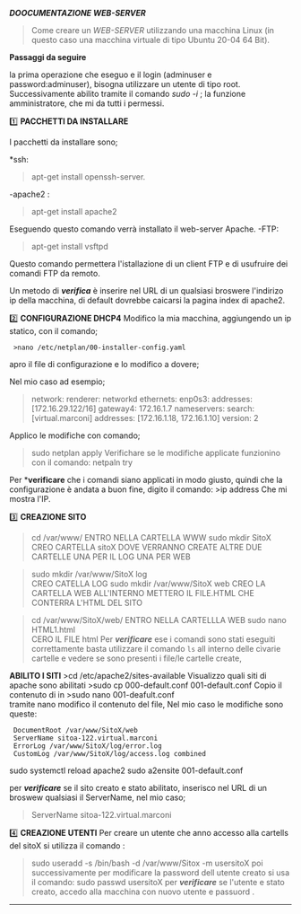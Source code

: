 ***DOOCUMENTAZIONE WEB-SERVER***
>Come creare un _WEB-SERVER_  utilizzando una macchina Linux (in questo caso una macchina virtuale di tipo Ubuntu 20-04 64 Bit).

**Passaggi da seguire** 

la prima operazione che eseguo e il login (adminuser e password:adminuser), bisogna utilizzare un utente di tipo root. 
Successivamente abilito tramite il comando *sudo -i* ; la funzione amministratore, che mi da tutti i 
permessi.

:one: **PACCHETTI DA INSTALLARE**

I pacchetti da installare sono; 

*ssh:
 >apt-get install openssh-server.
 
-apache2 :  
 > apt-get install apache2
 
Eseguendo questo comando verrà installato il web-server Apache.
-FTP: 
 >apt-get install vsftpd
 
Questo comando permettera l'istallazione di un client FTP e di usufruire dei comandi FTP da remoto.


Un metodo di ***verifica*** è inserire nel URL di un qualsiasi broswere l'indirizo ip della macchina, di default dovrebbe caicarsi la pagina index di apache2.

:two: **CONFIGURAZIONE DHCP4**
Modifico la mia macchina, aggiungendo un  ip statico, con il comando;

     >nano /etc/netplan/00-installer-config.yaml 
     
apro il file di configurazione e lo modifico a dovere;

Nel mio caso ad esempio;

>network:
>  renderer: networkd
>  ethernets:
>    enp0s3:
>      addresses: [172.16.29.122/16]
>      gateway4: 172.16.1.7
>      nameservers:
>        search: [virtual.marconi]
>        addresses: [172.16.1.18, 172.16.1.10] 
>  version: 2

Applico le modifiche con comando;
   >sudo netplan apply 
Verifichare se le modifiche applicate funzionino con il comando:
   > netpaln try
         
Per ***verificare** che i comandi siano applicati in modo giusto, quindi che la configurazione è andata a buon fine, digito il comando:
      >ip address
 Che mi mostra l'IP.
 
:three: **CREAZIONE SITO**

>cd /var/www/ 
ENTRO NELLA CARTELLA WWW
   >sudo mkdir SitoX  
CREO CARTELLA sitoX DOVE VERRANNO CREATE ALTRE DUE CARTELLE UNA PER IL LOG UNA PER WEB
 
   >sudo mkdir /var/www/SitoX log  
CREO CATELLA LOG
   >sudo mkdir /var/www/SitoX web 
CREO LA CARTELLA WEB ALL'INTERNO METTERO IL FILE.HTML CHE CONTERRA L'HTML DEL SITO

>cd /var/www/SitoX/web/ 
ENTRO NELLA CARTELLLA WEB
   >sudo nano HTML1.html  
CERO IL FILE html
Per ***verificare*** ese i comandi sono stati eseguiti correttamente basta utilizzare il comando `ls` all interno delle cìvarie cartelle e vedere se sono presenti i file/le cartelle create, 

**ABILITO I SITI**
     >cd /etc/apache2/sites-available
Visualizzo quali siti di apache sono abilitati
     >sudo cp 000-default.conf 001-default.conf
 Copio il contenuto di in 
     >sudo nano 001-deafult.conf  
  tramite nano modifico il contenuto del file,
  Nel mio caso le modifiche sono queste:
 
     DocumentRoot /var/www/SitoX/web
     ServerName sitoa-122.virtual.marconi
     ErrorLog /var/www/SitoX/log/error.log
     CustomLog /var/www/SitoX/log/access.log combined
  
sudo systemctl reload apache2
sudo a2ensite 001-default.conf

per ***verificare***  se il sito creato e stato abilitato, inserisco nel URL di un broswew qualsiasi il ServerName, nel mio caso;
   >ServerName sitoa-122.virtual.marconi

:four: **CREAZIONE UTENTI**
Per creare un utente che anno accesso alla cartells del sitoX si utilizza il comando :   
   >sudo useradd -s /bin/bash -d /var/www/Sitox -m usersitoX
poi successivamente per modificare la password dell utente creato si usa il comando:
   >sudo passwd usersitoX
per ***verificare*** se l'utente e stato creato, accedo alla macchina con nuovo utente e passuord .




--------------------------------------------------
